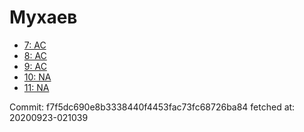 # Мухаев
- [7: AC](7.md)
- [8: AC](8.md)
- [9: AC](9.md)
- [10: NA](10.md)
- [11: NA](11.md)

Commit: f7f5dc690e8b3338440f4453fac73fc68726ba84
 fetched at: 20200923-021039
